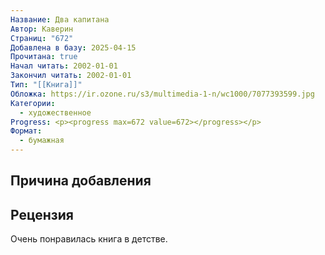 ```yaml
---
Название: Два капитана
Автор: Каверин
Страниц: "672"
Добавлена в базу: 2025-04-15
Прочитана: true
Начал читать: 2002-01-01
Закончил читать: 2002-01-01
Тип: "[[Книга]]"
Обложка: https://ir.ozone.ru/s3/multimedia-1-n/wc1000/7077393599.jpg
Категории:
  - художественное
Progress: <p><progress max=672 value=672></progress></p>
Формат:
  - бумажная
---
```

## Причина добавления


## Рецензия

Очень понравилась книга в детстве.